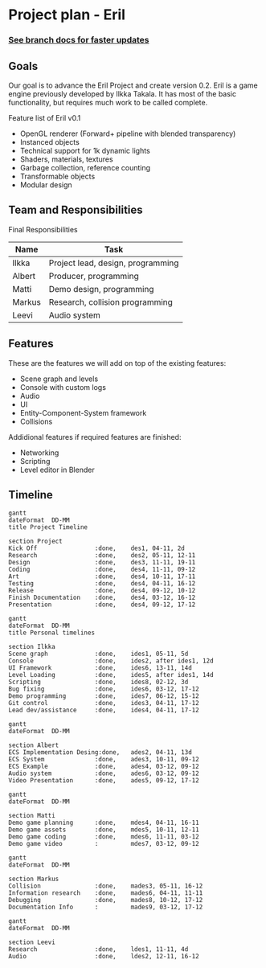 # Project plan - Eril

### __[See branch docs for faster updates](../../tree/docs/docs/ProjectPlan.md)__

## Goals
Our goal is to advance the Eril Project and create version 0.2.
Eril is a game engine previously developed by Ilkka Takala. It has most of the basic functionality, but requires much work to be called complete. 

Feature list of Eril v0.1
* OpenGL renderer (Forward+ pipeline with blended transparency)
* Instanced objects
* Technical support for 1k dynamic lights
* Shaders, materials, textures
* Garbage collection, reference counting
* Transformable objects
* Modular design

## Team and Responsibilities

Final Responsibilities

| Name   | Task |
| ---    | ---  |
| Ilkka  | Project lead, design, programming |
| Albert | Producer, programming |
| Matti  | Demo design, programming |
| Markus | Research, collision programming |
| Leevi | Audio system |

## Features

These are the features we will add on top of the existing features:
* Scene graph and levels
* Console with custom logs
* Audio
* UI 
* Entity-Component-System framework
* Collisions

Addidional features if required features are finished:
* Networking
* Scripting
* Level editor in Blender

## Timeline

```mermaid
gantt
dateFormat  DD-MM
title Project Timeline

section Project
Kick Off                :done,    des1, 04-11, 2d
Research                :done,    des2, 05-11, 12-11
Design                  :done,    des3, 11-11, 19-11
Coding                  :done,    des4, 11-11, 09-12
Art                     :done,    des4, 10-11, 17-11
Testing                 :done,    des4, 04-11, 16-12
Release                 :done,    des4, 09-12, 10-12
Finish Documentation    :done,    des4, 03-12, 16-12
Presentation            :done,    des4, 09-12, 17-12
```

```mermaid
gantt
dateFormat  DD-MM
title Personal timelines

section Ilkka
Scene graph             :done,    ides1, 05-11, 5d
Console                 :done,    ides2, after ides1, 12d
UI Framework            :done,    ides6, 13-11, 14d 
Level Loading           :done,    ides5, after ides1, 14d
Scripting               :done,    ides8, 02-12, 3d
Bug fixing              :done,    ides6, 03-12, 17-12
Demo programming        :done,    ides7, 06-12, 15-12
Git control             :done,    ides3, 04-11, 17-12
Lead dev/assistance     :done,    ides4, 04-11, 17-12
```
```mermaid
gantt
dateFormat  DD-MM

section Albert
ECS Implementation Desing:done,   ades2, 04-11, 13d
ECS System              :done,    ades3, 10-11, 09-12
ECS Example             :done,    ades4, 03-12, 09-12
Audio system            :done,    ades6, 03-12, 09-12
Video Presentation      :done,    ades5, 09-12, 17-12
```
```mermaid
gantt
dateFormat  DD-MM

section Matti
Demo game planning      :done,    mdes4, 04-11, 16-11
Demo game assets        :done,    mdes5, 10-11, 12-11
Demo game coding        :done,    mdes6, 11-11, 03-12
Demo game video         :         mdes7, 03-12, 09-12
```
```mermaid
gantt
dateFormat  DD-MM

section Markus
Collision               :done,    mades3, 05-11, 16-12
Information research    :done,    mades6, 04-11, 11-11
Debugging               :done,    mades8, 10-12, 17-12
Documentation Info      :         mades9, 03-12, 17-12
```
```mermaid
gantt
dateFormat  DD-MM

section Leevi
Research                :done,    ldes1, 11-11, 4d
Audio                   :done,    ldes2, 12-11, 16-12

```













